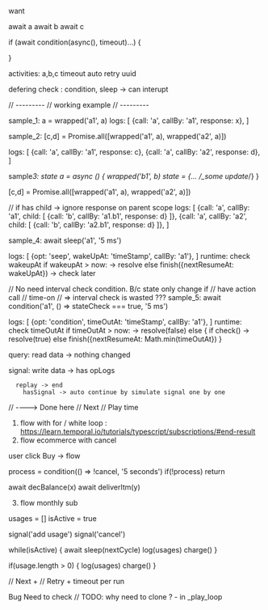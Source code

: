 want

await a
await b
await c

if (await condition(async(), timeout)...) {

}

activities: a,b,c
timeout
auto retry
uuid

defering check : condition, sleep
-> can interupt

// ---------
// working example
// ---------

sample_1:
a = wrapped('a1', a)
logs: [
{call: 'a', callBy: 'a1', response: x},
]

sample_2:
[c,d] = Promise.all([wrapped('a1', a), wrapped('a2', a)])

logs: [
{call: 'a', callBy: 'a1', response: c},
{call: 'a', callBy: 'a2', response: d},
]

sample*3:
state
a = async () {
wrapped('b1', b)
state = {... /\_some update*/}
}

[c,d] = Promise.all([wrapped('a1', a), wrapped('a2', a)])

// if has child -> ignore response on parent scope
logs: [
{call: 'a', callBy: 'a1', child: [
{call: 'b', callBy: 'a1.b1', response: d}
]},
{call: 'a', callBy: 'a2', child: [
{call: 'b', callBy: 'a2.b1', response: d}
]},
]

sample_4:
await sleep('a1', '5 ms')

logs: [
{opt: 'seep', wakeUpAt: 'timeStamp', callBy: 'a1'},
]
runtime:
check wakeupAt
if wakeupAt > now: -> resolve
else finish({nextResumeAt: wakeUpAt}) -> check later

// No need interval check condition. B/c state only change if
// have action call
// time-on
// => interval check is wasted ???
sample_5:
await condition('a1', () => stateCheck === true, '5 ms')

logs: [
{opt: 'condition', timeOutAt: 'timeStamp', callBy: 'a1'},
]
runtime:
check timeOutAt
if timeOutAt > now: -> resolve(false)
else {
if check()
-> resolve(true)
else
finish({nextResumeAt: Math.min(timeOutAt})
}

query:
read data -> nothing changed

signal:
write data -> has opLogs

      replay -> end
        hasSignal -> auto continue by simulate signal one by one

// ----> Done here
// Next
// Play time

1. flow with for / white loop : https://learn.temporal.io/tutorials/typescript/subscriptions/#end-result
2. flow ecommerce with cancel

  user click Buy -> flow 

  process = condition(() => !cancel, '5 seconds')
  if(!process) return


  await decBalance(x)
  await deliverItm(y)
  
3. flow monthly sub

  usages = []
  isActive = true

  signal('add usage')
  signal('cancel')

  while(isActive) {
    await sleep(nextCycle)
    log(usages)
    charge()
  }

  if(usage.length > 0) { 
    log(usages)
    charge()
  }


// Next +
// Retry + timeout per run

Bug Need to check
// TODO: why need to clone ?  - in _play_loop